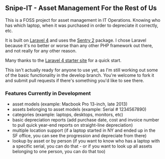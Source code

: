 ## Snipe-IT - Asset Management For the Rest of Us

This is a FOSS project for asset management in IT Operations. Knowing who has which laptop, when it was purchased in order to depreciate it correctly, etc.

It is built on [Laravel 4](http://laravel.com) and uses the [Sentry 2](https://github.com/cartalyst/sentry) package. I chose Laravel because it's no better or worse than any other PHP framework out there, and not really for any other reason.

Many thanks to the [Laravel 4 starter site](https://github.com/brunogaspar/laravel4-starter-kit) for a quick start. 

This isn't actually ready for anyone to use yet, as I'm still working out some of the basic functionality in the develop branch. You're welcome to fork it and submit pull requests if there's something you'd like to see there. 

### Features Currently in Development
- asset models (example: Macbook Pro 13-inch, late 2013)
- assets belonging to asset models (example: Serial # 1234567890)
- categories (example: laptops, desktops, monitors, etc)
- basic depreciation reports (add purchase date, cost and invoice number to pull quick year-end reports on straight-line depreciation)
- multiple location support (if a laptop started in NY and ended up in the SF office, you can see the progression and depreciate from there)
- lookup by asset or by person (if you want to know who has a laptop with a specific serial, you can do that - or if you want to look up all assets belonging to one person, you can do that too)